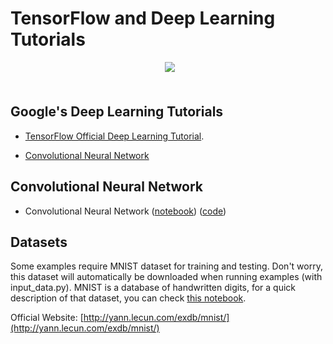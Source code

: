 # TensorFlow and Deep Learning Tutorials

<div align="center">
  <div class="TensorFlow">
    <img src="https://www.tensorflow.org/images/tf_logo_transp.png" style=": left; margin-left: 5px; margin-bottom: 5px;"><br><br>
  </div>
</div>

## Google's Deep Learning Tutorials 

 - [TensorFlow Official Deep Learning Tutorial](https://www.tensorflow.org/versions/master/tutorials/index.html).

 - [Convolutional Neural Network](https://skymind.ai/wiki/convolutional-network)  
 ## Convolutional Neural Network
 - Convolutional Neural Network ([notebook](https://github.com/aymericdamien/TensorFlow-Examples/blob/master/notebooks/3_NeuralNetworks/convolutional_network.ipynb)) ([code](https://github.com/aymericdamien/TensorFlow-Examples/blob/master/examples/3_NeuralNetworks/convolutional_network.py))
 
 
 
 
 
## Datasets
Some examples require MNIST dataset for training and testing. Don't worry, this dataset will automatically be downloaded when running examples (with input_data.py).
MNIST is a database of handwritten digits, for a quick description of that dataset, you can check [this notebook](https://github.com/aymericdamien/TensorFlow-Examples/blob/master/notebooks/0_Prerequisite/mnist_dataset_intro.ipynb).

Official Website: [http://yann.lecun.com/exdb/mnist/](http://yann.lecun.com/exdb/mnist/)

